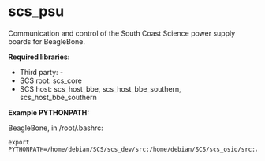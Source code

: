 # scs_psu
Communication and control of the South Coast Science power supply boards for BeagleBone.

**Required libraries:** 

* Third party: -
* SCS root: scs_core
* SCS host: scs_host_bbe, scs_host_bbe_southern, scs_host_bbe_southern


**Example PYTHONPATH:**

BeagleBone, in /root/.bashrc:

    export PYTHONPATH=/home/debian/SCS/scs_dev/src:/home/debian/SCS/scs_osio/src:/home/debian/SCS/scs_mfr/src:/home/debian/SCS/scs_psu/src:/home/debian/SCS/scs_comms_ge910/src:/home/debian/SCS/scs_dfe_eng/src:/home/debian/SCS/scs_host_bbe/src:/home/debian/SCS/scs_core/src:$PYTHONPATH
